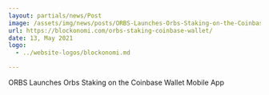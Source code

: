 ```yaml
---
layout: partials/news/Post
image: /assets/img/news/posts/ORBS-Launches-Orbs-Staking-on-the-Coinbase-Wallet-Mobile-App-blockonomi.jpeg
url: https://blockonomi.com/orbs-staking-coinbase-wallet/
date: 13, May 2021
logo: 
  - ../website-logos/blockonomi.md

---
```



ORBS Launches Orbs Staking on the Coinbase Wallet Mobile App
